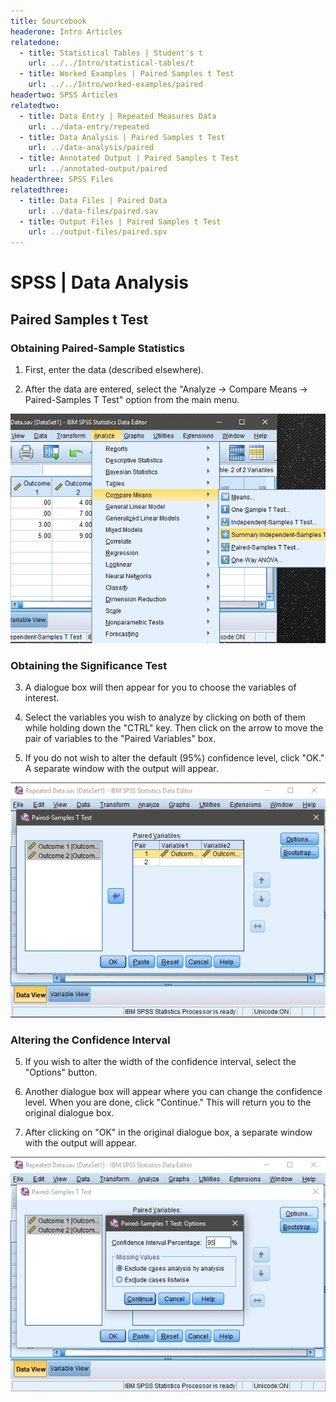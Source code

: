 ```yaml
---
title: Sourcebook
headerone: Intro Articles
relatedone:
  - title: Statistical Tables | Student's t
    url: ../../Intro/statistical-tables/t
  - title: Worked Examples | Paired Samples t Test
    url: ../../Intro/worked-examples/paired
headertwo: SPSS Articles
relatedtwo:
  - title: Data Entry | Repeated Measures Data
    url: ../data-entry/repeated
  - title: Data Analysis | Paired Samples t Test
    url: ../data-analysis/paired
  - title: Annotated Output | Paired Samples t Test
    url: ../annotated-output/paired
headerthree: SPSS Files
relatedthree:
  - title: Data Files | Paired Data
    url: ../data-files/paired.sav
  - title: Output Files | Paired Samples t Test
    url: ../output-files/paired.spv
---
```


# SPSS | Data Analysis

## Paired Samples t Test

### Obtaining Paired-Sample Statistics

1. First, enter the data (described elsewhere). 

2. After the data are entered, select the "Analyze → Compare Means → Paired-Samples T Test" option from the main menu. 

<p align="center"><kbd><img src="paired1.png"></kbd></p>

### Obtaining the Significance Test 

3. A dialogue box will then appear for you to choose the variables of interest. 

4. Select the variables you wish to analyze by clicking on both of them while holding down the "CTRL" key. Then click on the arrow to move the pair of variables to the "Paired Variables" box.

4. If you do not wish to alter the default (95%) confidence level, click "OK." A separate window with the output will appear.

<p align="center"><kbd><img src="paired2.png"></kbd></p>

### Altering the Confidence Interval 
 
5. If you wish to alter the width of the confidence interval, select the "Options" button.

6. Another dialogue box will appear where you can change the confidence level. When you are done, click "Continue." This will return you to the original dialogue box. 

7. After clicking on "OK" in the original dialogue box, a separate window with the output will appear.

<p align="center"><kbd><img src="paired3.png"></kbd></p>
